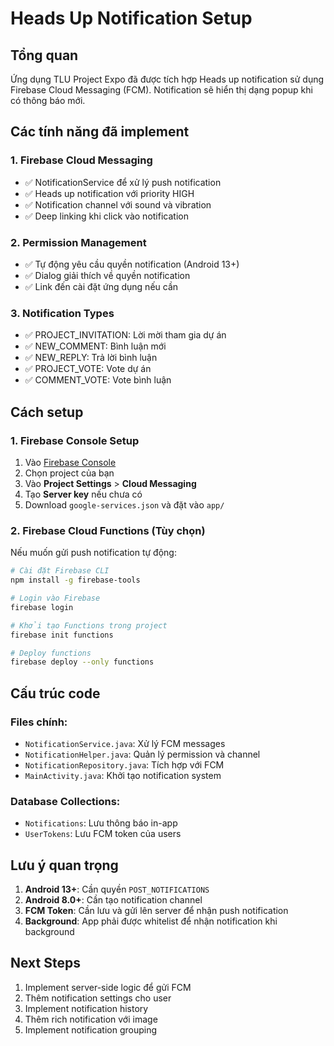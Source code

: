 # Heads Up Notification Setup

## Tổng quan
Ứng dụng TLU Project Expo đã được tích hợp Heads up notification sử dụng Firebase Cloud Messaging (FCM). Notification sẽ hiển thị dạng popup khi có thông báo mới.

## Các tính năng đã implement

### 1. Firebase Cloud Messaging
- ✅ NotificationService để xử lý push notification
- ✅ Heads up notification với priority HIGH
- ✅ Notification channel với sound và vibration
- ✅ Deep linking khi click vào notification

### 2. Permission Management
- ✅ Tự động yêu cầu quyền notification (Android 13+)
- ✅ Dialog giải thích về quyền notification
- ✅ Link đến cài đặt ứng dụng nếu cần

### 3. Notification Types
- ✅ PROJECT_INVITATION: Lời mời tham gia dự án
- ✅ NEW_COMMENT: Bình luận mới
- ✅ NEW_REPLY: Trả lời bình luận
- ✅ PROJECT_VOTE: Vote dự án
- ✅ COMMENT_VOTE: Vote bình luận

## Cách setup

### 1. Firebase Console Setup
1. Vào [Firebase Console](https://console.firebase.google.com/)
2. Chọn project của bạn
3. Vào **Project Settings** > **Cloud Messaging**
4. Tạo **Server key** nếu chưa có
5. Download `google-services.json` và đặt vào `app/`

### 2. Firebase Cloud Functions (Tùy chọn)
Nếu muốn gửi push notification tự động:

```bash
# Cài đặt Firebase CLI
npm install -g firebase-tools

# Login vào Firebase
firebase login

# Khởi tạo Functions trong project
firebase init functions

# Deploy functions
firebase deploy --only functions
```

## Cấu trúc code

### Files chính:
- `NotificationService.java`: Xử lý FCM messages
- `NotificationHelper.java`: Quản lý permission và channel
- `NotificationRepository.java`: Tích hợp với FCM
- `MainActivity.java`: Khởi tạo notification system

### Database Collections:
- `Notifications`: Lưu thông báo in-app
- `UserTokens`: Lưu FCM token của users

## Lưu ý quan trọng

1. **Android 13+**: Cần quyền `POST_NOTIFICATIONS`
2. **Android 8.0+**: Cần tạo notification channel
3. **FCM Token**: Cần lưu và gửi lên server để nhận push notification
4. **Background**: App phải được whitelist để nhận notification khi background

## Next Steps

1. Implement server-side logic để gửi FCM
2. Thêm notification settings cho user
3. Implement notification history
4. Thêm rich notification với image
5. Implement notification grouping 
